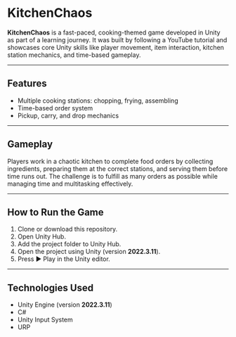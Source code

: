 # KitchenChaos

**KitchenChaos** is a fast-paced, cooking-themed game developed in Unity as part of a learning journey. It was built by following a YouTube tutorial and showcases core Unity skills like player movement, item interaction, kitchen station mechanics, and time-based gameplay.

---

## Features

- Multiple cooking stations: chopping, frying, assembling  
- Time-based order system  
- Pickup, carry, and drop mechanics  

---

## Gameplay

Players work in a chaotic kitchen to complete food orders by collecting ingredients, preparing them at the correct stations, and serving them before time runs out. The challenge is to fulfill as many orders as possible while managing time and multitasking effectively.

---

## How to Run the Game

1. Clone or download this repository.  
2. Open Unity Hub.  
3. Add the project folder to Unity Hub.  
4. Open the project using Unity (version **2022.3.11**).  
5. Press ▶ Play in the Unity editor.  

---

## Technologies Used

- Unity Engine (version **2022.3.11**)  
- C#  
- Unity Input System  
- URP  
